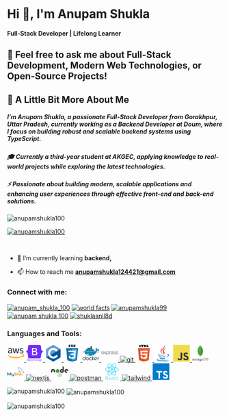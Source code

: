 <h1 align="left"> Hi 👋, I'm Anupam Shukla</h1>
<h4 align="left">Full-Stack Developer | Lifelong Learner</h4>

<h2 align="left">💬 Feel free to ask me about Full-Stack Development, Modern Web Technologies, or Open-Source Projects!</h2>

<h2 align="left">💫 A Little Bit More About Me</h2>

<h5 align="left">I’m Anupam Shukla, a passionate Full-Stack Developer from Gorakhpur, Uttar Pradesh, currently working as a Backend Developer at Doum, where I focus on building robust and scalable backend systems using TypeScript.</h5>
<h5 align="left">🎓 Currently a third-year student at AKGEC, applying knowledge to real-world projects while exploring the latest technologies.</h5>
<h5 align="left">⚡ Passionate about building modern, scalable applications and enhancing user experiences through effective front-end and back-end solutions.</h5>

<p align="left"> <img src="https://komarev.com/ghpvc/?username=anupamshukla100&label=Profile%20views&color=0e75b6&style=flat" alt="anupamshukla100" /> </p>

<p align="left"> <a href="https://github.com/ryo-ma/github-profile-trophy"><img src="https://github-profile-trophy.vercel.app/?username=anupamshukla100" alt="anupamshukla100" /></a> </p>

<p align="left"> <a href="https://twitter.com/" target="blank"><img src="https://img.shields.io/twitter/follow/?logo=twitter&style=for-the-badge" alt="" /></a> </p>


- 🌱 I’m currently learning **backend,**

- 📫 How to reach me **anupamshukla124421@gmail.com**

<h3 align="left">Connect with me:</h3>
<p align="left">
<a href="https://instagram.com/anupam_shukla_100" target="blank"><img align="center" src="https://raw.githubusercontent.com/rahuldkjain/github-profile-readme-generator/master/src/images/icons/Social/instagram.svg" alt="anupam_shukla_100" height="30" width="40" /></a>
<a href="https://www.youtube.com/c/world facts" target="blank"><img align="center" src="https://raw.githubusercontent.com/rahuldkjain/github-profile-readme-generator/master/src/images/icons/Social/youtube.svg" alt="world facts" height="30" width="40" /></a>
<a href="https://www.codechef.com/users/anupamshukla99" target="blank"><img align="center" src="https://cdn.jsdelivr.net/npm/simple-icons@3.1.0/icons/codechef.svg" alt="anupamshukla99" height="30" width="40" /></a>
<a href="https://www.leetcode.com/anupam shukla 100" target="blank"><img align="center" src="https://raw.githubusercontent.com/rahuldkjain/github-profile-readme-generator/master/src/images/icons/Social/leet-code.svg" alt="anupam shukla 100" height="30" width="40" /></a>
<a href="https://auth.geeksforgeeks.org/user/shuklaanil8d" target="blank"><img align="center" src="https://raw.githubusercontent.com/rahuldkjain/github-profile-readme-generator/master/src/images/icons/Social/geeks-for-geeks.svg" alt="shuklaanil8d" height="30" width="40" /></a>
</p>

<h3 align="left">Languages and Tools:</h3>
<p align="left"> <a href="https://aws.amazon.com" target="_blank" rel="noreferrer"> <img src="https://raw.githubusercontent.com/devicons/devicon/master/icons/amazonwebservices/amazonwebservices-original-wordmark.svg" alt="aws" width="40" height="40"/> </a> <a href="https://getbootstrap.com" target="_blank" rel="noreferrer"> <img src="https://raw.githubusercontent.com/devicons/devicon/master/icons/bootstrap/bootstrap-plain-wordmark.svg" alt="bootstrap" width="40" height="40"/> </a> <a href="https://www.cprogramming.com/" target="_blank" rel="noreferrer"> <img src="https://raw.githubusercontent.com/devicons/devicon/master/icons/c/c-original.svg" alt="c" width="40" height="40"/> </a> <a href="https://www.w3schools.com/css/" target="_blank" rel="noreferrer"> <img src="https://raw.githubusercontent.com/devicons/devicon/master/icons/css3/css3-original-wordmark.svg" alt="css3" width="40" height="40"/> </a> <a href="https://www.docker.com/" target="_blank" rel="noreferrer"> <img src="https://raw.githubusercontent.com/devicons/devicon/master/icons/docker/docker-original-wordmark.svg" alt="docker" width="40" height="40"/> </a> <a href="https://expressjs.com" target="_blank" rel="noreferrer"> <img src="https://raw.githubusercontent.com/devicons/devicon/master/icons/express/express-original-wordmark.svg" alt="express" width="40" height="40"/> </a> <a href="https://git-scm.com/" target="_blank" rel="noreferrer"> <img src="https://www.vectorlogo.zone/logos/git-scm/git-scm-icon.svg" alt="git" width="40" height="40"/> </a> <a href="https://www.w3.org/html/" target="_blank" rel="noreferrer"> <img src="https://raw.githubusercontent.com/devicons/devicon/master/icons/html5/html5-original-wordmark.svg" alt="html5" width="40" height="40"/> </a> <a href="https://www.java.com" target="_blank" rel="noreferrer"> <img src="https://raw.githubusercontent.com/devicons/devicon/master/icons/java/java-original.svg" alt="java" width="40" height="40"/> </a> <a href="https://developer.mozilla.org/en-US/docs/Web/JavaScript" target="_blank" rel="noreferrer"> <img src="https://raw.githubusercontent.com/devicons/devicon/master/icons/javascript/javascript-original.svg" alt="javascript" width="40" height="40"/> </a> <a href="https://www.mongodb.com/" target="_blank" rel="noreferrer"> <img src="https://raw.githubusercontent.com/devicons/devicon/master/icons/mongodb/mongodb-original-wordmark.svg" alt="mongodb" width="40" height="40"/> </a> <a href="https://www.mysql.com/" target="_blank" rel="noreferrer"> <img src="https://raw.githubusercontent.com/devicons/devicon/master/icons/mysql/mysql-original-wordmark.svg" alt="mysql" width="40" height="40"/> </a> <a href="https://nextjs.org/" target="_blank" rel="noreferrer"> <img src="https://cdn.worldvectorlogo.com/logos/nextjs-2.svg" alt="nextjs" width="40" height="40"/> </a> <a href="https://nodejs.org" target="_blank" rel="noreferrer"> <img src="https://raw.githubusercontent.com/devicons/devicon/master/icons/nodejs/nodejs-original-wordmark.svg" alt="nodejs" width="40" height="40"/> </a> <a href="https://postman.com" target="_blank" rel="noreferrer"> <img src="https://www.vectorlogo.zone/logos/getpostman/getpostman-icon.svg" alt="postman" width="40" height="40"/> </a> <a href="https://reactjs.org/" target="_blank" rel="noreferrer"> <img src="https://raw.githubusercontent.com/devicons/devicon/master/icons/react/react-original-wordmark.svg" alt="react" width="40" height="40"/> </a> <a href="https://tailwindcss.com/" target="_blank" rel="noreferrer"> <img src="https://www.vectorlogo.zone/logos/tailwindcss/tailwindcss-icon.svg" alt="tailwind" width="40" height="40"/> </a> <a href="https://www.typescriptlang.org/" target="_blank" rel="noreferrer"> <img src="https://raw.githubusercontent.com/devicons/devicon/master/icons/typescript/typescript-original.svg" alt="typescript" width="40" height="40"/> </a> </p>

<p><img align="left" src="https://github-readme-stats.vercel.app/api/top-langs?username=anupamshukla100&show_icons=true&locale=en&layout=compact" alt="anupamshukla100" /></p>

<p>&nbsp;<img align="center" src="https://github-readme-stats.vercel.app/api?username=anupamshukla100&show_icons=true&locale=en" alt="anupamshukla100" /></p>

<p><img align="center" src="https://github-readme-streak-stats.herokuapp.com/?user=anupamshukla100&" alt="anupamshukla100" /></p>
